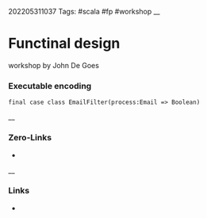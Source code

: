 202205311037
Tags: #scala #fp #workshop
__
# Functinal design
workshop by John De Goes   

### Executable encoding
``` 
final case class EmailFilter(process:Email => Boolean)
```	



__
### Zero-Links
-

__
### Links
- 

 
 